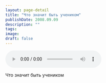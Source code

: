 ```yaml
---
layout: page-detail
title: "Что значит быть учеником"
publishDate: 2008.09.09
description: ""
tags:
image:
draft: false
---
```


<audio title="2008.09.09 - Что значит быть учеником.mp3" src="https://filer-api.advayta.org/v1.0/public/files/73950" controls=""></audio>

 Что значит быть учеником   

  
